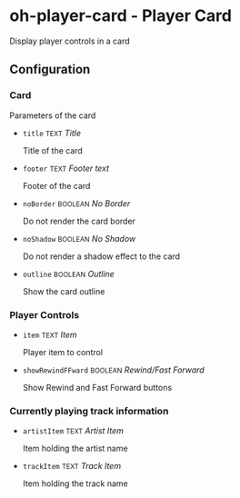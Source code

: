 # oh-player-card - Player Card

Display player controls in a card

## Configuration


### Card

Parameters of the card


- `title` <small>TEXT</small> _Title_

  Title of the card

- `footer` <small>TEXT</small> _Footer text_

  Footer of the card

- `noBorder` <small>BOOLEAN</small> _No Border_

  Do not render the card border

- `noShadow` <small>BOOLEAN</small> _No Shadow_

  Do not render a shadow effect to the card

- `outline` <small>BOOLEAN</small> _Outline_

  Show the card outline

### Player Controls


- `item` <small>TEXT</small> _Item_

  Player item to control

- `showRewindFFward` <small>BOOLEAN</small> _Rewind/Fast Forward_

  Show Rewind and Fast Forward buttons

### Currently playing track information


- `artistItem` <small>TEXT</small> _Artist Item_

  Item holding the artist name

- `trackItem` <small>TEXT</small> _Track Item_

  Item holding the track name



